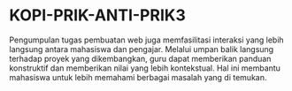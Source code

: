 # KOPI-PRIK-ANTI-PRIK3
Pengumpulan tugas pembuatan web juga memfasilitasi interaksi yang lebih langsung antara mahasiswa dan pengajar. Melalui umpan balik langsung terhadap proyek yang dikembangkan, guru dapat memberikan panduan konstruktif dan memberikan nilai yang lebih kontekstual. Hal ini membantu mahasiswa untuk lebih memahami berbagai masalah yang di temukan.
